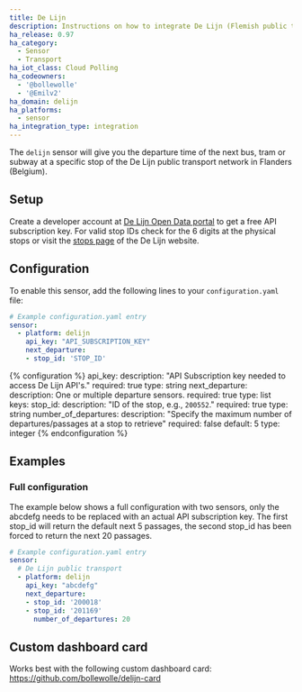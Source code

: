 ```yaml
---
title: De Lijn
description: Instructions on how to integrate De Lijn (Flemish public transport company) departure times into Home Assistant.
ha_release: 0.97
ha_category:
  - Sensor
  - Transport
ha_iot_class: Cloud Polling
ha_codeowners:
  - '@bollewolle'
  - '@Emilv2'
ha_domain: delijn
ha_platforms:
  - sensor
ha_integration_type: integration
---
```


The `delijn` sensor will give you the departure time of the next bus, tram or subway at a specific stop of the De Lijn public transport network in Flanders (Belgium).

## Setup

Create a developer account at [De Lijn Open Data portal](https://data.delijn.be/) to get a free API subscription key.
For valid stop IDs check for the 6 digits at the physical stops or visit the [stops page](https://www.delijn.be/en/haltes/) of the De Lijn website.

## Configuration

To enable this sensor, add the following lines to your `configuration.yaml` file:

```yaml
# Example configuration.yaml entry
sensor:
  - platform: delijn
    api_key: "API_SUBSCRIPTION_KEY"
    next_departure:
    - stop_id: 'STOP_ID'
```

{% configuration %}
api_key:
  description: "API Subscription key needed to access De Lijn API's."
  required: true
  type: string
next_departure:
  description: One or multiple departure sensors.
  required: true
  type: list
  keys:
    stop_id:
      description: "ID of the stop, e.g.,  `200552`."
      required: true
      type: string
    number_of_departures:
      description: "Specify the maximum number of departures/passages at a stop to retrieve"
      required: false
      default: 5
      type: integer
{% endconfiguration %}

## Examples

### Full configuration

The example below shows a full configuration with two sensors, only the abcdefg needs to be replaced with an actual API subscription key. The first stop_id will return the default next 5 passages, the second stop_id has been forced to return the next 20 passages.

```yaml
# Example configuration.yaml entry
sensor:
  # De Lijn public transport
  - platform: delijn
    api_key: "abcdefg"
    next_departure:
    - stop_id: '200018'
    - stop_id: '201169'
      number_of_departures: 20
```

## Custom dashboard card

Works best with the following custom dashboard card: <https://github.com/bollewolle/delijn-card>
